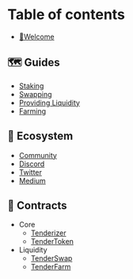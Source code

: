 # Table of contents

* [👋Welcome](README.md)

## 🗺️ Guides

* [Staking](../guides/staking.md)
* [Swapping](../guides/swap.md)
* [Providing Liquidity](../guides/liquidity.md)
* [Farming](../guides/farm.md)

## 🌱 Ecosystem

* [Community](../ecosystem/community.md)
* [Discord](https://discord.gg/WXR5VBttP5)
* [Twitter](https://twitter.com/tenderize_me)
* [Medium](https://tenderize.medium.com/)

## 📝 Contracts

* Core
  * [Tenderizer](../tenderize-contracts/tenderizer/Tenderizer.md)
  * [TenderToken](../tenderize-contracts/token/TenderToken.md)
* Liquidity
  * [TenderSwap](../tenderize-contracts/tenderswap/TenderSwap.md)
  * [TenderFarm](../tenderize-contracts/tenderfarm/TenderFarm.md)
